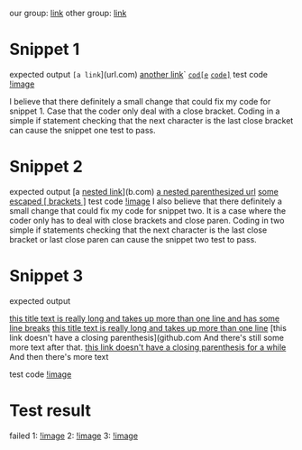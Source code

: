 our group: [link](https://github.com/alixintong/markdown-parser.git)
other group: [link](https://github.com/Shresthhooda/markdown-parser)
# Snippet 1
expected output
`[a link`](url.com)
[another link](`google.com)`
[`cod[e`](google.com)
[`code]`](ucsd.edu)
test code
[!image](1.jpg)

I believe that there definitely a small change that could fix my code for snippet 1. Case that the coder only  deal with a close bracket. Coding in a simple if statement checking that the next character is the last close bracket can cause the snippet one test to pass.


# Snippet 2
expected output
[a [nested link](a.com)](b.com)
[a nested parenthesized url](a.com(()))
[some escaped \[ brackets \]](example.com)
test code
[!image](2.jpg)
I also believe that there definitely a small change that could fix my code for snippet two. It is a case where the coder only has to deal with close brackets and close paren. Coding in two simple if statements checking that the next character is the last close bracket or last close paren can cause the snippet two test to pass.


# Snippet 3
expected output

[this title text is really long and takes up more than 
one line
and has some line breaks](
    https://www.twitter.com
)
[this title text is really long and takes up more than 
one line](
https://sites.google.com/eng.ucsd.edu/cse-15l-spring-2022/schedule
)
[this link doesn't have a closing parenthesis](github.com
And there's still some more text after that.
[this link doesn't have a closing parenthesis for a while](https://cse.ucsd.edu/
)
And then there's more text

test code
[!image](3.jpg)


# Test result
failed
1: [!image](11.png)
2: [!image](22.png)
3: [!image](33.png)

